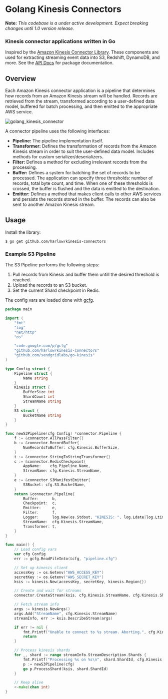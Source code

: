 # Golang Kinesis Connectors

__Note:__ _This codebase is a under active development. Expect breaking changes until 1.0 version release._

### Kinesis connector applications written in Go

Inspired by the [Amazon Kinesis Connector Library][1]. These components are used for extracting streaming event data
into S3, Redshift, DynamoDB, and more. See the [API Docs][2] for package documentation.

## Overview

Each Amazon Kinesis connector application is a pipeline that determines how records from an Amazon Kinesis stream will be handled. Records are retrieved from the stream, transformed according to a user-defined data model, buffered for batch processing, and then emitted to the appropriate AWS service.

![golang_kinesis_connector](https://cloud.githubusercontent.com/assets/739782/4262283/2ee2550e-3b97-11e4-8cd1-21a5d7ee0964.png)

A connector pipeline uses the following interfaces:

* __Pipeline:__ The pipeline implementation itself.
* __Transformer:__ Defines the transformation of records from the Amazon Kinesis stream in order to suit the user-defined data model. Includes methods for custom serializer/deserializers.
* __Filter:__ Defines a method for excluding irrelevant records from the processing.
* __Buffer:__ Defines a system for batching the set of records to be processed. The application can specify three thresholds: number of records, total byte count, and time. When one of these thresholds is crossed, the buffer is flushed and the data is emitted to the destination.
* __Emitter:__ Defines a method that makes client calls to other AWS services and persists the records stored in the buffer. The records can also be sent to another Amazon Kinesis stream.

## Usage

Install the library:

    $ go get github.com/harlow/kinesis-connectors

### Example S3 Pipeline

The S3 Pipeline performs the following steps:

1. Pull records from Kinesis and buffer them untill the desired threshold is reached.
2. Upload the records to an S3 bucket.
3. Set the current Shard checkpoint in Redis.

The config vars are loaded done with [gcfg][3].

```go
package main

import (
	"fmt"
	"log"
	"net/http"
	"os"

	"code.google.com/p/gcfg"
	"github.com/harlow/kinesis-connectors"
	"github.com/sendgridlabs/go-kinesis"
)

type Config struct {
	Pipeline struct {
		Name string
	}
	Kinesis struct {
		BufferSize int
		ShardCount int
		StreamName string
	}
	S3 struct {
		BucketName string
	}
}

func newS3Pipeline(cfg Config) *connector.Pipeline {
	f := &connector.AllPassFilter{}
	b := &connector.RecordBuffer{
		NumRecordsToBuffer: cfg.Kinesis.BufferSize,
	}
	t := &connector.StringToStringTransformer{}
	c := &connector.RedisCheckpoint{
		AppName:    cfg.Pipeline.Name,
		StreamName: cfg.Kinesis.StreamName,
	}
	e := &connector.S3ManifestEmitter{
		S3Bucket: cfg.S3.BucketName,
	}
	return &connector.Pipeline{
		Buffer:      b,
		Checkpoint:  c,
		Emitter:     e,
		Filter:      f,
		Logger:      log.New(os.Stdout, "KINESIS: ", log.Ldate|log.Ltime|log.Lshortfile),
		StreamName:  cfg.Kinesis.StreamName,
		Transformer: t,
	}
}

func main() {
	// Load config vars
	var cfg Config
	err := gcfg.ReadFileInto(&cfg, "pipeline.cfg")

	// Set up kinesis client
	accessKey := os.Getenv("AWS_ACCESS_KEY")
	secretKey := os.Getenv("AWS_SECRET_KEY")
	ksis := kinesis.New(accessKey, secretKey, kinesis.Region{})

	// Create and wait for streams
	connector.CreateStream(ksis, cfg.Kinesis.StreamName, cfg.Kinesis.ShardCount)

	// Fetch stream info
	args := kinesis.NewArgs()
	args.Add("StreamName", cfg.Kinesis.StreamName)
	streamInfo, err := ksis.DescribeStream(args)

	if err != nil {
		fmt.Printf("Unable to connect to %s stream. Aborting.", cfg.Kinesis.StreamName)
		return
	}

	// Process kinesis shards
	for _, shard := range streamInfo.StreamDescription.Shards {
		fmt.Printf("Processing %s on %s\n", shard.ShardId, cfg.Kinesis.StreamName)
		p := newS3Pipeline(cfg)
		go p.ProcessShard(ksis, shard.ShardId)
	}

	// Keep alive
	<-make(chan int)
}
```

[1]: https://github.com/awslabs/amazon-kinesis-connectors
[2]: http://godoc.org/github.com/harlow/kinesis-connectors
[3]: https://code.google.com/p/gcfg/
